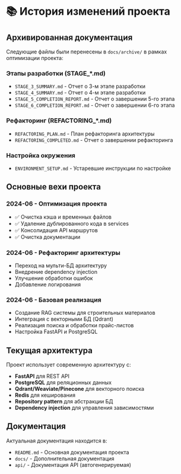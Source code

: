 # 📚 История изменений проекта

## Архивированная документация

Следующие файлы были перенесены в `docs/archive/` в рамках оптимизации проекта:

### Этапы разработки (STAGE_*.md)
- `STAGE_3_SUMMARY.md` - Отчет о 3-м этапе разработки
- `STAGE_4_SUMMARY.md` - Отчет о 4-м этапе разработки  
- `STAGE_5_COMPLETION_REPORT.md` - Отчет о завершении 5-го этапа
- `STAGE_6_COMPLETION_REPORT.md` - Отчет о завершении 6-го этапа

### Рефакторинг (REFACTORING_*.md)
- `REFACTORING_PLAN.md` - План рефакторинга архитектуры
- `REFACTORING_COMPLETED.md` - Отчет о завершении рефакторинга

### Настройка окружения
- `ENVIRONMENT_SETUP.md` - Устаревшие инструкции по настройке

## Основные вехи проекта

### 2024-06 - Оптимизация проекта
- ✅ Очистка кэша и временных файлов
- ✅ Удаление дублированного кода в services
- ✅ Консолидация API маршрутов
- ✅ Очистка документации

### 2024-06 - Рефакторинг архитектуры
- Переход на мульти-БД архитектуру
- Внедрение dependency injection
- Улучшение обработки ошибок
- Добавление логирования

### 2024-06 - Базовая реализация
- Создание RAG системы для строительных материалов
- Интеграция с векторными БД (Qdrant)
- Реализация поиска и обработки прайс-листов
- Настройка FastAPI и PostgreSQL

## Текущая архитектура

Проект использует современную архитектуру с:
- **FastAPI** для REST API
- **PostgreSQL** для реляционных данных
- **Qdrant/Weaviate/Pinecone** для векторного поиска
- **Redis** для кеширования
- **Repository pattern** для абстракции БД
- **Dependency injection** для управления зависимостями

## Документация

Актуальная документация находится в:
- `README.md` - Основная документация проекта
- `docs/` - Дополнительная документация
- `api/` - Документация API (автогенерируемая) 